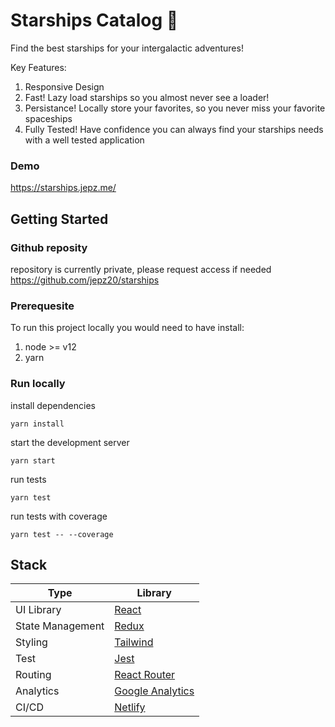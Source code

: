 # Starships Catalog 🚀

Find the best starships for your intergalactic adventures!

Key Features:
1. Responsive Design
2. Fast! Lazy load starships so you almost never see a loader!
3. Persistance! Locally store your favorites, so you never miss your favorite spaceships
4. Fully Tested! Have confidence you can always find your starships needs with a well tested application
### Demo

https://starships.jepz.me/

## Getting Started

### Github reposity
repository is currently private, please request access if needed
https://github.com/jepz20/starships

### Prerequesite

To run this project locally you would need to have install:

1. node >= v12
2. yarn

### Run locally

install dependencies

```
yarn install
```

start the development server

```
yarn start
```

run tests

```
yarn test
```

run tests with coverage

```
yarn test -- --coverage
```

## Stack

| Type             | Library                                           |
| ---------------- | ------------------------------------------------- |
| UI Library       | [React](https://reactjs.org/)                     |
| State Management | [Redux](https://redux-toolkit.js.org/)            |
| Styling          | [Tailwind](https://tailwindcss.com/)              |
| Test             | [Jest](https://jestjs.io/)                        |
| Routing          | [React Router](https://reactrouter.com/)          |
| Analytics        | [Google Analytics](https://analytics.google.com/) |
| CI/CD            | [Netlify](https://netlify.com) |
